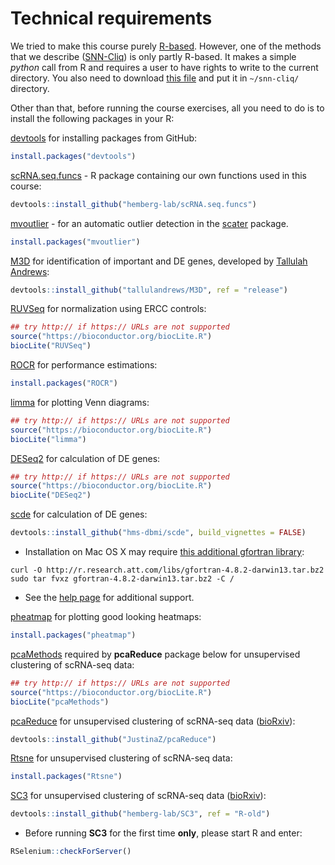 
# Technical requirements

We tried to make this course purely [R-based](https://www.r-project.org/). However, one of the methods that we describe ([SNN-Cliq](http://bioinfo.uncc.edu/SNNCliq/)) is only partly R-based. It makes a simple _python_ call from R and requires a user to have rights to write to the current directory. You also need to download [this file](http://bioinfo.uncc.edu/SNNCliq/Cliq.txt) and put it in `~/snn-cliq/` directory.

Other than that, before running the course exercises, all you need to do is to install the following packages in your R:

[devtools](https://cran.r-project.org/web/packages/devtools/index.html) for installing packages from GitHub:

```r
install.packages("devtools")
```
[scRNA.seq.funcs](https://github.com/hemberg-lab/scRNA.seq.funcs) - R package containing our own functions used in this course:

```r
devtools::install_github("hemberg-lab/scRNA.seq.funcs")
```

[mvoutlier](https://cran.r-project.org/web/packages/mvoutlier/index.html) - for an automatic outlier detection in the [scater](https://github.com/davismcc/scater) package.

```r
install.packages("mvoutlier")
```

[M3D](https://github.com/tallulandrews/M3D) for identification of important and DE genes, developed by [Tallulah Andrews](http://www.sanger.ac.uk/people/directory/andrews-tallulah-s):

```r
devtools::install_github("tallulandrews/M3D", ref = "release")
```

[RUVSeq](https://bioconductor.org/packages/release/bioc/html/RUVSeq.html) for normalization using ERCC controls:

```r
## try http:// if https:// URLs are not supported
source("https://bioconductor.org/biocLite.R")
biocLite("RUVSeq")
```

[ROCR](https://cran.r-project.org/web/packages/ROCR/index.html) for performance estimations:

```r
install.packages("ROCR")
```

[limma](https://bioconductor.org/packages/release/bioc/html/limma.html) for plotting Venn diagrams:

```r
## try http:// if https:// URLs are not supported
source("https://bioconductor.org/biocLite.R")
biocLite("limma")
```

[DESeq2](https://bioconductor.org/packages/release/bioc/html/DESeq2.html) for calculation of DE genes:

```r
## try http:// if https:// URLs are not supported
source("https://bioconductor.org/biocLite.R")
biocLite("DESeq2")
```

[scde](http://hms-dbmi.github.io/scde/) for calculation of DE genes:

```r
devtools::install_github("hms-dbmi/scde", build_vignettes = FALSE)
```

* Installation on Mac OS X may require [this additional gfortran library](http://thecoatlessprofessor.com/programming/rcpp-rcpparmadillo-and-os-x-mavericks-lgfortran-and-lquadmath-error/):
```
curl -O http://r.research.att.com/libs/gfortran-4.8.2-darwin13.tar.bz2
sudo tar fvxz gfortran-4.8.2-darwin13.tar.bz2 -C /
```

* See the [help page](http://hms-dbmi.github.io/scde/help.html) for additional support.

[pheatmap](https://cran.r-project.org/web/packages/pheatmap/index.html) for plotting good looking heatmaps:

```r
install.packages("pheatmap")
```

[pcaMethods](http://bioconductor.org/packages/release/bioc/html/pcaMethods.html) required by __pcaReduce__ package below for unsupervised clustering of scRNA-seq data:

```r
## try http:// if https:// URLs are not supported
source("https://bioconductor.org/biocLite.R")
biocLite("pcaMethods")
```

[pcaReduce](https://github.com/JustinaZ/pcaReduce) for unsupervised clustering of scRNA-seq data ([bioRxiv](http://biorxiv.org/content/early/2015/09/08/026385)):

```r
devtools::install_github("JustinaZ/pcaReduce")
```

[Rtsne](https://cran.r-project.org/web/packages/pheatmap/index.html) for unsupervised clustering of scRNA-seq data:

```r
install.packages("Rtsne")
```

[SC3](http://bioconductor.org/packages/devel/bioc/html/SC3.html) for unsupervised clustering of scRNA-seq data ([bioRxiv](http://biorxiv.org/content/early/2016/01/13/036558)):

```r
devtools::install_github("hemberg-lab/SC3", ref = "R-old")
```

* Before running __SC3__ for the first time __only__, please start R and enter:

```r
RSelenium::checkForServer()
```


